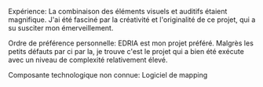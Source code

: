 Expérience:
 La combinaison des éléments visuels et auditifs étaient magnifique.
J'ai été fasciné par la créativité et l'originalité de ce projet, qui a su susciter mon émerveillement. 

Ordre de préférence personnelle:
EDRIA est mon projet préféré. Malgrès les petits défauts par ci par la, je trouve c'est le projet qui a bien été exécute avec un niveau de complexité relativement élevé.

Composante technologique non connue: 
Logiciel de mapping
